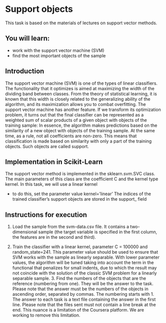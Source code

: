 # Support objects

This task is based on the materials of lectures on support vector
methods.

## You will learn:

- work with the support vector machine (SVM)
- find the most important objects of the sample

## Introduction

The support vector machine (SVM) is one of the types of linear classifiers. The functionality that it optimizes is aimed at maximizing the width of the dividing band between classes. From the theory of statistical learning, it is known that this width is closely related to the generalizing ability of the algorithm, and its maximization
allows you to combat overfitting.
The support vector machine has another feature. If we transform its optimization problem, it turns out that the final classifier can be represented as a weighted sum of scalar products of a given object with objects of the training sample:
In essence, the algorithm makes predictions based on the similarity of a new
object with objects of the training sample. At the same time, as a rule, not all coefficients are non-zero. This means that
classification is made based on similarity with only a part of the training
objects. Such objects are called support.

## Implementation in Scikit-Learn

The support vector method is implemented in the sklearn.svm.SVC class.
The main parameters of this class are the coefficient C and the
kernel type kernel. In this task, we will use a linear kernel
- to do this, set the parameter value kernel=’linear’ The indices of the trained classifier’s support objects are stored in the support_ field

## Instructions for execution

1. Load the sample from the svm-data.csv file. It contains a two-dimensional sample (the target variable is specified in the first column, the features are in the second and third).

2. Train the classifier with a linear kernel, parameter C = 100000
and random_state=241. This parameter value should be used to ensure that SVM works with the sample as linearly separable. With lower parameter values, the algorithm will be tuned taking into account the term in the functional that penalizes for small indents, due to which the result may not coincide with the solution of the classic SVM problem for a linearly separable sample. 3. Find the numbers of the objects that are the reference (numbering from one). They will be the answer to the task. Please note that the answer must be the numbers of the objects in ascending order, separated by commas. The numbering starts with 1. The answer to each task is a text file containing the answer in the first line. Please note that the files sent must not contain a line break at the end. This nuance is a limitation of the Coursera platform. We are working to remove this limitation.